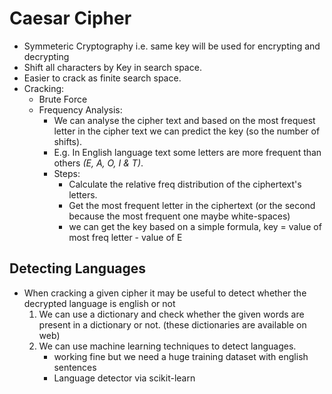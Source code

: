 # Caesar Cipher
* Symmeteric Cryptography i.e. same key will be used for encrypting and decrypting
* Shift all characters by Key in search space.
* Easier to crack as finite search space.
* Cracking:
  * Brute Force
  * Frequency Analysis: 
    - We can analyse the cipher text and based on the most frequest letter in the cipher text we can predict the key (so the number of shifts).
    - E.g. In English language text some letters are more frequent than others *(E, A, O, I & T)*.
    - Steps:
      - Calculate the relative freq distribution of the ciphertext's letters.
      - Get the most frequent letter in the ciphertext (or the second because the most frequent one maybe white-spaces)
      - we can get the key based on a simple formula, key = value of most freq letter - value of E 

## Detecting Languages
* When cracking a given cipher it may be useful to detect whether the decrypted language is english or not
  1. We can use a dictionary and check whether the given words are present in a dictionary or not. (these dictionaries are available on web)
  2. We can use machine learning techniques to detect languages.
     - working fine but we need a huge training dataset with english sentences 
     - Language detector via scikit-learn
